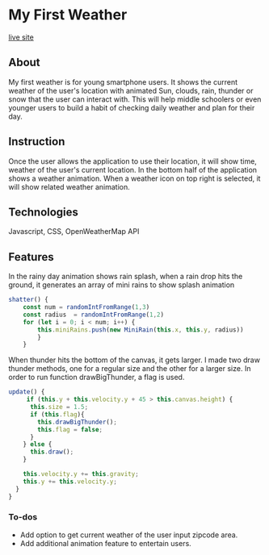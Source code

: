 # My First Weather 
[live site](https://ahcho.github.io/weatherApp/)

## About
My first weather is for young smartphone users. 
It shows the current weather of the user's location with animated Sun, clouds, rain, thunder or snow that the user can interact with. 
This will help middle schoolers or even younger users to build a habit of checking daily weather and plan for their day.

## Instruction
Once the user allows the application to use their location, it will show
time, weather of the user's current location. In the bottom half of the application shows a weather animation. When a weather icon on top right is selected,
it will show related weather animation.

## Technologies
Javascript, CSS, OpenWeatherMap API

## Features
In the rainy day animation shows rain splash, when a rain drop hits the ground,
it generates an array of mini rains to show splash animation
```js
shatter() {
    const num = randomIntFromRange(1,3)
    const radius  = randomIntFromRange(1,2)
    for (let i = 0; i < num; i++) {
        this.miniRains.push(new MiniRain(this.x, this.y, radius))
        }
    }
```

When thunder hits the bottom of the canvas, it gets larger.
I made two draw thunder methods, one for a regular size and the other for
a larger size. In order to run function drawBigThunder, a flag is used. 
```js
update() {
     if (this.y + this.velocity.y + 45 > this.canvas.height) {
      this.size = 1.5;
      if (this.flag){
        this.drawBigThunder();  
        this.flag = false; 
      }
    } else {
      this.draw();
    }

    this.velocity.y += this.gravity;
    this.y += this.velocity.y;
  }
}
```
<!-- ![Alt text](./dist/night_sky.png?raw=true "Night Sky")

![Alt text](dist/thunder.png?raw=true "Night Sky") -->
### To-dos
* Add option to get current weather of the user input zipcode area.
* Add additional animation feature to entertain users.